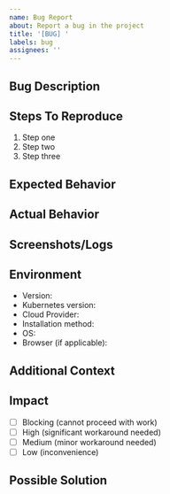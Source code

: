 ```yaml
---
name: Bug Report
about: Report a bug in the project
title: '[BUG] '
labels: bug
assignees: ''
---
```


## Bug Description

<!-- Provide a clear and concise description of the bug -->

## Steps To Reproduce

<!-- Provide detailed steps to reproduce the behavior -->

1. Step one
2. Step two
3. Step three

## Expected Behavior

<!-- Describe what you expected to happen -->

## Actual Behavior

<!-- Describe what actually happened -->

## Screenshots/Logs

<!-- If applicable, add screenshots or logs to help explain your problem -->

## Environment

<!-- Please complete the following information -->

- Version: <!-- e.g., v0.1.0 -->
- Kubernetes version: <!-- e.g., v1.25.0 -->
- Cloud Provider: <!-- e.g., AWS, GCP, Azure -->
- Installation method: <!-- e.g., Helm, kubectl, operator -->
- OS: <!-- e.g., Ubuntu 22.04, macOS 13 -->
- Browser (if applicable): <!-- e.g., Chrome 99 -->

## Additional Context

<!-- Add any other context about the problem here -->
<!-- For example: Is this a regression? Did it use to work in an earlier version? -->

## Impact

<!-- How is this bug affecting your use of the project? -->

- [ ] Blocking (cannot proceed with work)
- [ ] High (significant workaround needed)
- [ ] Medium (minor workaround needed)
- [ ] Low (inconvenience)

## Possible Solution

<!-- Optional: If you have suggestions on a fix for the bug -->

